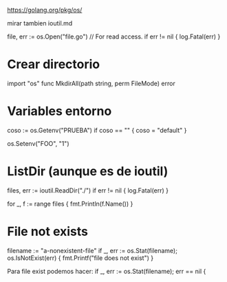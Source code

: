 https://golang.org/pkg/os/

mirar tambien ioutil.md

file, err := os.Open("file.go") // For read access.
if err != nil {
	log.Fatal(err)
}


# Crear directorio
import "os"
func MkdirAll(path string, perm FileMode) error


# Variables entorno
coso := os.Getenv("PRUEBA")
if coso == "" {
  coso = "default"
}

os.Setenv("FOO", "1")


# ListDir (aunque es de ioutil)
files, err := ioutil.ReadDir("./")
if err != nil {
    log.Fatal(err)
}

for _, f := range files {
        fmt.Println(f.Name())
}

# File not exists
filename := "a-nonexistent-file"
if _, err := os.Stat(filename); os.IsNotExist(err) {
	fmt.Printf("file does not exist")
}

Para file exist podemos hacer:
if _, err := os.Stat(filename); err == nil {


